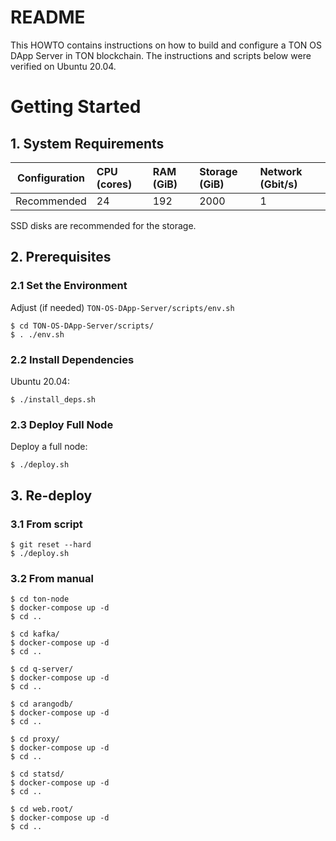 # README

This HOWTO contains instructions on how to build and configure a TON OS DApp Server in TON blockchain. The instructions and scripts below were verified on Ubuntu 20.04.
# Getting Started

## 1. System Requirements
| Configuration | CPU (cores) | RAM (GiB) | Storage (GiB) | Network (Gbit/s)|
|---|:---|:---|:---|:---|
| Recommended |24|192|2000|1| 

SSD disks are recommended for the storage.
## 2. Prerequisites
### 2.1 Set the Environment
Adjust (if needed) `TON-OS-DApp-Server/scripts/env.sh`
    
    $ cd TON-OS-DApp-Server/scripts/
    $ . ./env.sh 
### 2.2 Install Dependencies
Ubuntu 20.04:

    $ ./install_deps.sh
### 2.3 Deploy Full Node
Deploy a full node:

    $ ./deploy.sh
## 3. Re-deploy
### 3.1 From script  

    $ git reset --hard
    $ ./deploy.sh
    
### 3.2 From manual

    $ cd ton-node
    $ docker-compose up -d
    $ cd ..

    $ cd kafka/
    $ docker-compose up -d
    $ cd ..

    $ cd q-server/
    $ docker-compose up -d
    $ cd .. 

    $ cd arangodb/
    $ docker-compose up -d
    $ cd ..

    $ cd proxy/
    $ docker-compose up -d
    $ cd ..

    $ cd statsd/
    $ docker-compose up -d
    $ cd ..

    $ cd web.root/
    $ docker-compose up -d
    $ cd ..
